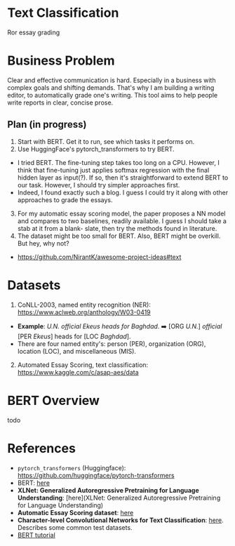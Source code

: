 # Text Classification
Ror essay grading

# Business Problem
Clear and effective communication is hard. Especially in a business with complex goals and shifting demands. That's why I am building a writing editor, to automatically grade one's writing. This tool aims to help people write reports in clear, concise prose.

## Plan (in progress)
1. Start with BERT. Get it to run, see which tasks it performs on.
2. Use HuggingFace's pytorch_transformers to try BERT.
  * I tried BERT. The fine-tuning step takes too long on a CPU. However, I think that
  fine-tuning just applies softmax regression with the final hidden layer as input(?).
  If so, then it's straightforward to extend BERT to our task. However, I should try
  simpler approaches first.
  * Indeed, I found exactly such a blog. I guess I could try it along with other
  approaches to grade the essays.
3. For my automatic essay scoring model, the paper proposes a NN model and compares
to two baselines, readily available. I guess I should take a stab at it from a blank-
slate, then try the methods found in literature.
4. The dataset might be too small for BERT. Also, BERT might be overkill. But hey, why not?

* https://github.com/NirantK/awesome-project-ideas#text

# Datasets
1. CoNLL-2003, named entity recognition (NER): https://www.aclweb.org/anthology/W03-0419
  * __Example__: _U.N. official Ekeus heads for Baghdad_. :arrow_right: [ORG _U.N._] _official_ [PER _Ekeus_] heads for [LOC _Baghdad_].
  * There are four named entity's: person (PER), organization (ORG), location (LOC), and miscellaneous (MIS).
2. Automated Essay Scoring, text classification: https://www.kaggle.com/c/asap-aes/data

# BERT Overview
todo

# References
* `pytorch_transformers` (Huggingface): https://github.com/huggingface/pytorch-transformers
* BERT: [here](https://arxiv.org/pdf/1810.04805v2.pdf)
* __XLNet: Generalized Autoregressive Pretraining for Language Understanding__: [here](XLNet: Generalized Autoregressive Pretraining for Language Understanding)
* __Automatic Essay Scoring dataset__: [here](https://github.com/nusnlp/nea)
* __Character-level Convolutional Networks for Text Classification__: [here](https://papers.nips.cc/paper/5782-character-level-convolutional-networks-for-text-classification.pdf). Describes some common test datasets.
* [BERT tutorial](https://mccormickml.com/2019/05/14/BERT-word-embeddings-tutorial/)
